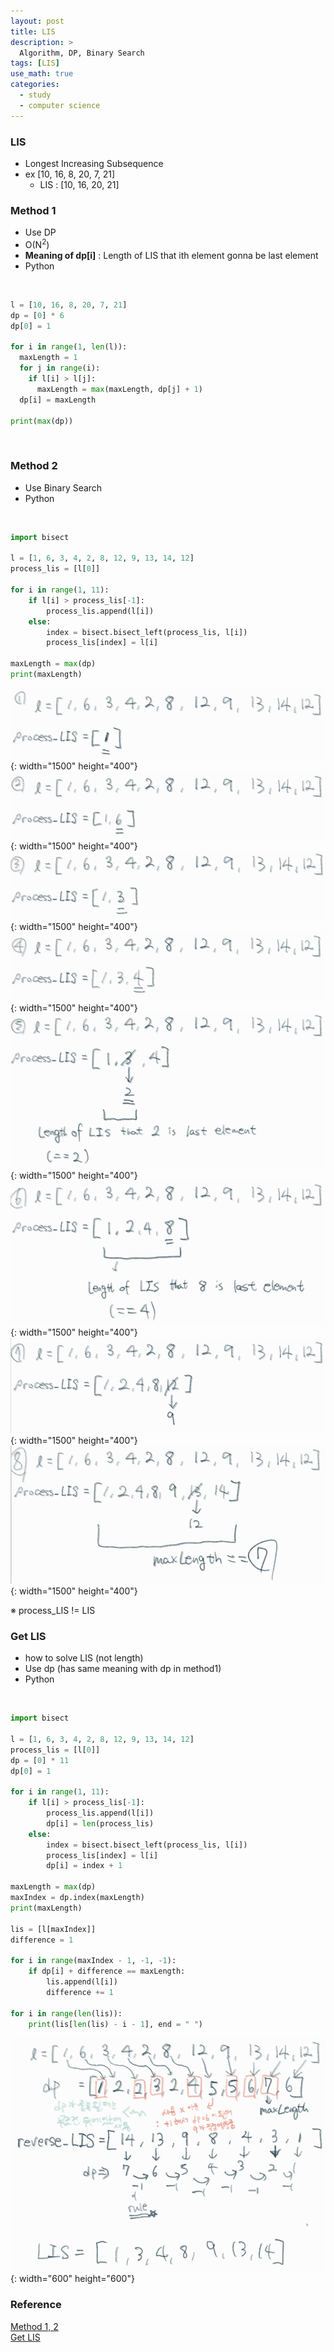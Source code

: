 ```yaml
---
layout: post
title: LIS
description: >
  Algorithm, DP, Binary Search
tags: [LIS]
use_math: true
categories:
  - study
  - computer science
---
```

### LIS
* Longest Increasing Subsequence
* ex [10, 16, 8, 20, 7, 21]
  * LIS : [10, 16, 20, 21]

### Method 1
* Use DP
* O(N<sup>2</sup>)
* **Meaning of dp[i]** : Length of LIS that ith element gonna be last element
* Python
<br>

~~~python
l = [10, 16, 8, 20, 7, 21]
dp = [0] * 6
dp[0] = 1

for i in range(1, len(l)):
  maxLength = 1
  for j in range(i):
    if l[i] > l[j]:
      maxLength = max(maxLength, dp[j] + 1)
  dp[i] = maxLength

print(max(dp))
~~~
<br>

### Method 2
* Use Binary Search
* Python
<br>

~~~python
import bisect

l = [1, 6, 3, 4, 2, 8, 12, 9, 13, 14, 12]
process_lis = [l[0]]

for i in range(1, 11):
    if l[i] > process_lis[-1]:
        process_lis.append(l[i])
    else:
        index = bisect.bisect_left(process_lis, l[i])
        process_lis[index] = l[i]

maxLength = max(dp)
print(maxLength)
~~~

![그림1](https://github.com/hyun-jin891/hyun-jin891.github.io/blob/master/assets/img/126.PNG?raw=true){: width="1500" height="400"}
![그림2](https://github.com/hyun-jin891/hyun-jin891.github.io/blob/master/assets/img/127.PNG?raw=true){: width="1500" height="400"}
![그림3](https://github.com/hyun-jin891/hyun-jin891.github.io/blob/master/assets/img/128.PNG?raw=true){: width="1500" height="400"}
![그림4](https://github.com/hyun-jin891/hyun-jin891.github.io/blob/master/assets/img/129.PNG?raw=true){: width="1500" height="400"}
![그림5](https://github.com/hyun-jin891/hyun-jin891.github.io/blob/master/assets/img/130.PNG?raw=true){: width="1500" height="400"}
![그림6](https://github.com/hyun-jin891/hyun-jin891.github.io/blob/master/assets/img/131.PNG?raw=true){: width="1500" height="400"}
![그림7](https://github.com/hyun-jin891/hyun-jin891.github.io/blob/master/assets/img/132.PNG?raw=true){: width="1500" height="400"}
![그림8](https://github.com/hyun-jin891/hyun-jin891.github.io/blob/master/assets/img/133.PNG?raw=true){: width="1500" height="400"}

※ process_LIS != LIS

### Get LIS
* how to solve LIS (not length)
* Use dp (has same meaning with dp in method1)
* Python
<br>

~~~python
import bisect

l = [1, 6, 3, 4, 2, 8, 12, 9, 13, 14, 12]
process_lis = [l[0]]
dp = [0] * 11
dp[0] = 1

for i in range(1, 11):
    if l[i] > process_lis[-1]:
        process_lis.append(l[i])
        dp[i] = len(process_lis)
    else:
        index = bisect.bisect_left(process_lis, l[i])
        process_lis[index] = l[i]
        dp[i] = index + 1   

maxLength = max(dp)
maxIndex = dp.index(maxLength)
print(maxLength)

lis = [l[maxIndex]]
difference = 1

for i in range(maxIndex - 1, -1, -1):
    if dp[i] + difference == maxLength:
        lis.append(l[i])
        difference += 1

for i in range(len(lis)):
    print(lis[len(lis) - i - 1], end = " ")
~~~
![그림9](https://github.com/hyun-jin891/hyun-jin891.github.io/blob/master/assets/img/134.PNG?raw=true){: width="600" height="600"}

### Reference
[Method 1, 2](https://4legs-study.tistory.com/106)<br>
[Get LIS](https://seohyun0120.tistory.com/entry/%EA%B0%80%EC%9E%A5-%EA%B8%B4-%EC%A6%9D%EA%B0%80%ED%95%98%EB%8A%94-%EB%B6%80%EB%B6%84-%EC%88%98%EC%97%B4LIS-%EC%99%84%EC%A0%84-%EC%A0%95%EB%B3%B5-%EB%B0%B1%EC%A4%80-%ED%8C%8C%EC%9D%B4%EC%8D%AC)<br>
